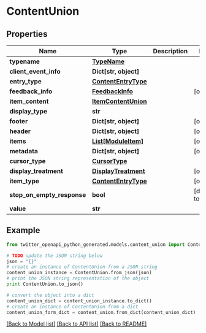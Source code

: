 # ContentUnion


## Properties

Name | Type | Description | Notes
------------ | ------------- | ------------- | -------------
**typename** | [**TypeName**](TypeName.md) |  | 
**client_event_info** | **Dict[str, object]** |  | 
**entry_type** | [**ContentEntryType**](ContentEntryType.md) |  | 
**feedback_info** | [**FeedbackInfo**](FeedbackInfo.md) |  | [optional] 
**item_content** | [**ItemContentUnion**](ItemContentUnion.md) |  | 
**display_type** | **str** |  | 
**footer** | **Dict[str, object]** |  | [optional] 
**header** | **Dict[str, object]** |  | [optional] 
**items** | [**List[ModuleItem]**](ModuleItem.md) |  | [optional] 
**metadata** | **Dict[str, object]** |  | [optional] 
**cursor_type** | [**CursorType**](CursorType.md) |  | 
**display_treatment** | [**DisplayTreatment**](DisplayTreatment.md) |  | [optional] 
**item_type** | [**ContentEntryType**](ContentEntryType.md) |  | [optional] 
**stop_on_empty_response** | **bool** |  | [default to False]
**value** | **str** |  | 

## Example

```python
from twitter_openapi_python_generated.models.content_union import ContentUnion

# TODO update the JSON string below
json = "{}"
# create an instance of ContentUnion from a JSON string
content_union_instance = ContentUnion.from_json(json)
# print the JSON string representation of the object
print ContentUnion.to_json()

# convert the object into a dict
content_union_dict = content_union_instance.to_dict()
# create an instance of ContentUnion from a dict
content_union_form_dict = content_union.from_dict(content_union_dict)
```
[[Back to Model list]](../README.md#documentation-for-models) [[Back to API list]](../README.md#documentation-for-api-endpoints) [[Back to README]](../README.md)


